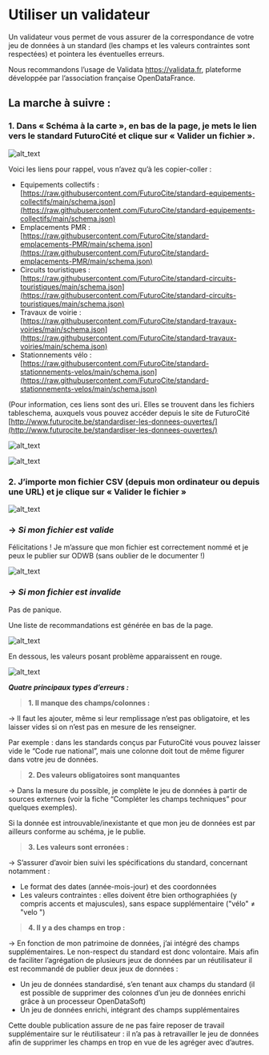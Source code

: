 # **Utiliser un validateur**

Un validateur vous permet de vous assurer de la correspondance de votre jeu de données à un standard (les champs et les valeurs contraintes sont respectées) et pointera les éventuelles erreurs. 

Nous recommandons l’usage de Validata https://validata.fr, plateforme développée par l’association française OpenDataFrance. 

## **La marche à suivre :**

### **1. Dans « Schéma à la carte », en bas de la page, je mets le lien vers le standard FuturoCité et clique sur « Valider un fichier ».**

![alt_text](https://i.ibb.co/y5JpyQ3/Capture-d-e-cran-2023-03-22-a-12-20-14.png)

Voici les liens pour rappel, vous n’avez qu’à les copier-coller : 
* Equipements collectifs : [https://raw.githubusercontent.com/FuturoCite/standard-equipements-collectifs/main/schema.json](https://raw.githubusercontent.com/FuturoCite/standard-equipements-collectifs/main/schema.json) 
* Emplacements PMR : [https://raw.githubusercontent.com/FuturoCite/standard-emplacements-PMR/main/schema.json](https://raw.githubusercontent.com/FuturoCite/standard-emplacements-PMR/main/schema.json) 
* Circuits touristiques : [https://raw.githubusercontent.com/FuturoCite/standard-circuits-touristiques/main/schema.json](https://raw.githubusercontent.com/FuturoCite/standard-circuits-touristiques/main/schema.json) 
* Travaux de voirie : [https://raw.githubusercontent.com/FuturoCite/standard-travaux-voiries/main/schema.json](https://raw.githubusercontent.com/FuturoCite/standard-travaux-voiries/main/schema.json) 
* Stationnements vélo : [https://raw.githubusercontent.com/FuturoCite/standard-stationnements-velos/main/schema.json](https://raw.githubusercontent.com/FuturoCite/standard-stationnements-velos/main/schema.json) 

(Pour information, ces liens sont des uri. Elles se trouvent dans les fichiers tableschema, auxquels vous pouvez accéder depuis le site de FuturoCité [http://www.futurocite.be/standardiser-les-donnees-ouvertes/](http://www.futurocite.be/standardiser-les-donnees-ouvertes/) 

![alt_text](https://i.ibb.co/CWkHJ4p/Capture-d-e-cran-2023-03-22-a-12-21-03.png)

![alt_text](https://i.ibb.co/TYBVsYQ/Capture-d-e-cran-2023-03-22-a-12-21-50.png)

### **2. J’importe mon fichier CSV (depuis mon ordinateur ou depuis une URL) et je clique sur « Valider le fichier »**

![alt_text](https://i.ibb.co/kcDSPDC/Capture-d-e-cran-2023-03-22-a-12-22-49.png)

### **→ _Si mon fichier est valide_**
Félicitations ! Je m’assure que mon fichier est correctement nommé et je peux le publier sur ODWB (sans oublier de le documenter !) 

![alt_text](https://i.ibb.co/PNh4Bm4/Capture-d-e-cran-2023-03-22-a-12-24-01.png)

### **_→ Si mon fichier est invalide_**
Pas de panique.   

Une liste de recommandations est générée en bas de la page. 

![alt_text](https://i.ibb.co/5Mcm2Hv/Capture-d-e-cran-2023-03-22-a-12-24-44.png)

En dessous, les valeurs posant problème apparaissent en rouge.  

![alt_text](https://i.ibb.co/6yDyHTd/Capture-d-e-cran-2023-03-22-a-12-25-19.png)


_**Quatre principaux types d’erreurs :**_

> **1. Il manque des champs/colonnes :**

→ Il faut les ajouter, même si leur remplissage n’est pas obligatoire, et les laisser vides si on n’est pas en mesure de les renseigner. 

Par exemple : dans les standards conçus par FuturoCité vous pouvez laisser vide le “Code rue national”, mais une colonne doit tout de même figurer dans votre jeu de données. 

> **2. Des valeurs obligatoires sont manquantes**

→ Dans la mesure du possible, je complète le jeu de données à partir de sources externes (voir la fiche “Compléter les champs techniques” pour quelques exemples). 

Si la donnée est introuvable/inexistante et que mon jeu de données est par ailleurs conforme au schéma, je le publie.  

> **3. Les valeurs sont erronées :**

→ S’assurer d’avoir bien suivi les spécifications du standard, concernant notamment : 
* Le format des dates (année-mois-jour) et des coordonnées   
* Les valeurs contraintes : elles doivent être bien orthographiées (y compris accents et majuscules), sans espace supplémentaire ("vélo" ≠ "velo ") 

> **4. Il y a des champs en trop :**

→ En fonction de mon patrimoine de données, j’ai intégré des champs supplémentaires. Le non-respect du standard est donc volontaire. Mais afin de faciliter l’agrégation de plusieurs jeux de données par un réutilisateur il est recommandé de publier deux jeux de données : 
* Un jeu de données standardisé, s’en tenant aux champs du standard (il est possible de supprimer des colonnes d’un jeu de données enrichi grâce à un processeur OpenDataSoft)
* Un jeu de données enrichi, intégrant des champs supplémentaires 

Cette double publication assure de ne pas faire reposer de travail supplémentaire sur le réutilisateur : il n’a pas à retravailler le jeu de données afin de supprimer les champs en trop en vue de les agréger avec d’autres.  

